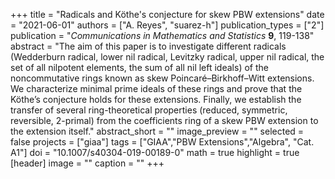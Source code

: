 +++
title = "Radicals and Köthe's conjecture for skew PBW extensions"
date = "2021-06-01"
authors = ["A. Reyes", "suarez-h"]
publication_types = ["2"]
publication = "*Communications in Mathematics and Statistics* **9**, 119-138"
abstract = "The aim of this paper is to investigate different radicals (Wedderburn radical, lower nil radical, Levitzky radical, upper nil radical, the set of all nilpotent elements, the sum of all nil left ideals) of the noncommutative rings known as skew Poincaré–Birkhoff–Witt extensions. We characterize minimal prime ideals of these rings and prove that the Köthe’s conjecture holds for these extensions. Finally, we establish the transfer of several ring-theoretical properties (reduced, symmetric, reversible, 2-primal) from the coefficients ring of a skew PBW extension to the extension itself."
abstract_short = ""
image_preview = ""
selected = false
projects = ["giaa"]
tags = ["GIAA","PBW Extensions","Algebra", "Cat. A1"]
doi = "10.1007/s40304-019-00189-0"
math = true
highlight = true
[header]
image = ""
caption = ""
+++
